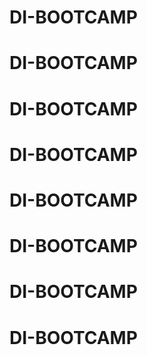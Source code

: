 # DI-BOOTCAMP
# DI-BOOTCAMP
# DI-BOOTCAMP
# DI-BOOTCAMP
# DI-BOOTCAMP
# DI-BOOTCAMP
# DI-BOOTCAMP
# DI-BOOTCAMP
